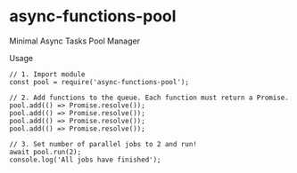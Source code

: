 # async-functions-pool
Minimal Async Tasks Pool Manager

Usage
```
// 1. Import module
const pool = require('async-functions-pool');

// 2. Add functions to the queue. Each function must return a Promise.
pool.add(() => Promise.resolve()); 
pool.add(() => Promise.resolve());
pool.add(() => Promise.resolve());
pool.add(() => Promise.resolve());

// 3. Set number of parallel jobs to 2 and run!
await pool.run(2);
console.log('All jobs have finished');
```


